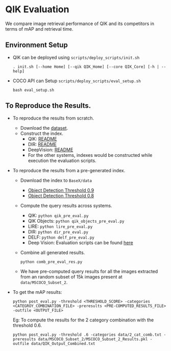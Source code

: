 # QIK Evaluation
We compare image retrieval performance of QIK and its competitors in terms of mAP and retrieval time.

## Environment Setup
* QIK can be deployed using `scripts/deploy_scripts/init.sh`

    `. init.sh [--home Home] [--qik QIK_Home] [--core QIK_Core] [-h | --help]`

* COCO API can Setup `scripts/deploy_scripts/eval_setup.sh`
    
    `bash eval_setup.sh`
    
## To Reproduce the Results.
* To reproduce the results from scratch.
    * Download the [dataset](https://mailmissouri-my.sharepoint.com/:u:/g/personal/az2z7_mail_umkc_edu/ESYcm3NFPoBHr0b4owabdikB6dBcWx7zMsJD_G2oww725Q?e=z8fVGo).
    * Construct the index.
        * QIK: [README](../README.md)
        * DIR: [README](../ML_Models/DeepImageRetrieval/README.md)
        * DeepVision: [README](../ML_Models/DeepVision/README.md)
        * For the other systems, indexes would be constructed while execution the evaluation scripts.
    
* To reproduce the results from a pre-generated index.
    * Download the index to `BaseX/data`
        * [Object Detection Threshold 0.9](https://mailmissouri-my.sharepoint.com/:u:/g/personal/az2z7_mail_umkc_edu/ER_2hDjEm-hPgFo6WnwmUCcBqd-UlvgLGlzrqYtrp8dRyA?e=eBYFWl)
        * [Object Detection Threshold 0.8](https://mailmissouri-my.sharepoint.com/:u:/g/personal/az2z7_mail_umkc_edu/EZedBIRgYntGpc9h_hsFezcBups95AkJgeR2TwyoFxW8tA?e=D2VDB6)
    * Compute the query results across systems.
        * QIK: `python qik_pre_eval.py`
        * QIK Objects: `python qik_objects_pre_eval.py`
        * LIRE: `python lire_pre_eval.py`
        * DIR: `python dir_pre_eval.py`
        * DELF: `python delf_pre_eval.py`
        * Deep Vision: Evaluation scripts can be found [here](../ML_Models/DeepVision/README.md)
    * Combine all generated results.
        
        `python comb_pre_eval_res.py` 
        
    * We have pre-computed query results for all the images extracted from an random subset of 15k images present at `data/MSCOCO_Subset_2`.

* To get the mAP results:
    ```
    python post_eval.py -threshold <THRESHOLD_SCORE> -categories <CATEGROY_COMBINATION_FILE> -preresults <PRE-COMPUTED_RESULTS_FILE> -outfile <OUTPUT_FILE>
    ```

    Eg: To compute the results for the 2 category combination with the threshold 0.6.
    ```
    python post_eval.py -threshold .6 -categories data/2_cat_comb.txt -preresults data/MSCOCO_Subset_2/MSCOCO_Subset_2_Results.pkl -outfile data/QIK_Output_Combined.txt
    ```

